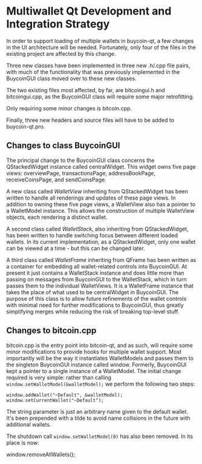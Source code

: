 Multiwallet Qt Development and Integration Strategy
===================================================

In order to support loading of multiple wallets in buycoin-qt, a few changes in the UI architecture will be needed.
Fortunately, only four of the files in the existing project are affected by this change.

Three new classes have been implemented in three new .h/.cpp file pairs, with much of the functionality that was previously
implemented in the BuycoinGUI class moved over to these new classes.

The two existing files most affected, by far, are bitcoingui.h and bitcoingui.cpp, as the BuycoinGUI class will require
some major retrofitting.

Only requiring some minor changes is bitcoin.cpp.

Finally, three new headers and source files will have to be added to buycoin-qt.pro.

Changes to class BuycoinGUI
---------------------------
The principal change to the BuycoinGUI class concerns the QStackedWidget instance called centralWidget.
This widget owns five page views: overviewPage, transactionsPage, addressBookPage, receiveCoinsPage, and sendCoinsPage.

A new class called *WalletView* inheriting from QStackedWidget has been written to handle all renderings and updates of
these page views. In addition to owning these five page views, a WalletView also has a pointer to a WalletModel instance.
This allows the construction of multiple WalletView objects, each rendering a distinct wallet.

A second class called *WalletStack*, also inheriting from QStackedWidget, has been written to handle switching focus between
different loaded wallets. In its current implementation, as a QStackedWidget, only one wallet can be viewed at a time -
but this can be changed later.

A third class called *WalletFrame* inheriting from QFrame has been written as a container for embedding all wallet-related
controls into BuycoinGUI. At present it just contains a WalletStack instance and does little more than passing on messages
from BuycoinGUI to the WalletStack, which in turn passes them to the individual WalletViews. It is a WalletFrame instance
that takes the place of what used to be centralWidget in BuycoinGUI. The purpose of this class is to allow future
refinements of the wallet controls with minimal need for further modifications to BuycoinGUI, thus greatly simplifying
merges while reducing the risk of breaking top-level stuff.

Changes to bitcoin.cpp
----------------------
bitcoin.cpp is the entry point into bitcoin-qt, and as such, will require some minor modifications to provide hooks for
multiple wallet support. Most importantly will be the way it instantiates WalletModels and passes them to the
singleton BuycoinGUI instance called window. Formerly, BuycoinGUI kept a pointer to a single instance of a WalletModel.
The initial change required is very simple: rather than calling `window.setWalletModel(&walletModel);` we perform the
following two steps:

	window.addWallet("~Default", &walletModel);
	window.setCurrentWallet("~Default");

The string parameter is just an arbitrary name given to the default wallet. It's been prepended with a tilde to avoid name collisions in the future with additional wallets.

The shutdown call `window.setWalletModel(0)` has also been removed. In its place is now:

window.removeAllWallets();
